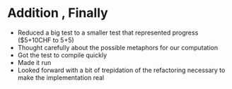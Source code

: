 # Addition , Finally

-	Reduced a big test to a smaller test that represented progress ($5+10CHF to $5+$5)
-	Thought carefully about the possible metaphors for our computation
-	Got the test to compile quickly
-	Made it run
-	Looked forward with a bit of trepidation of the refactoring necessary to make the implementation real

